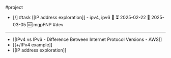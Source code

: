 #project 

- [/] #task [[IP address exploration]] - ipv4, ipv6 🔼 ⏳ 2025-02-22 📅 2025-03-05 🆔 mgpFNP #dev
___

- [[IPv4 vs IPv6 - Difference Between Internet Protocol Versions - AWS]]
- [[+/IPv4 example]]
- [[IP address exploration]]
